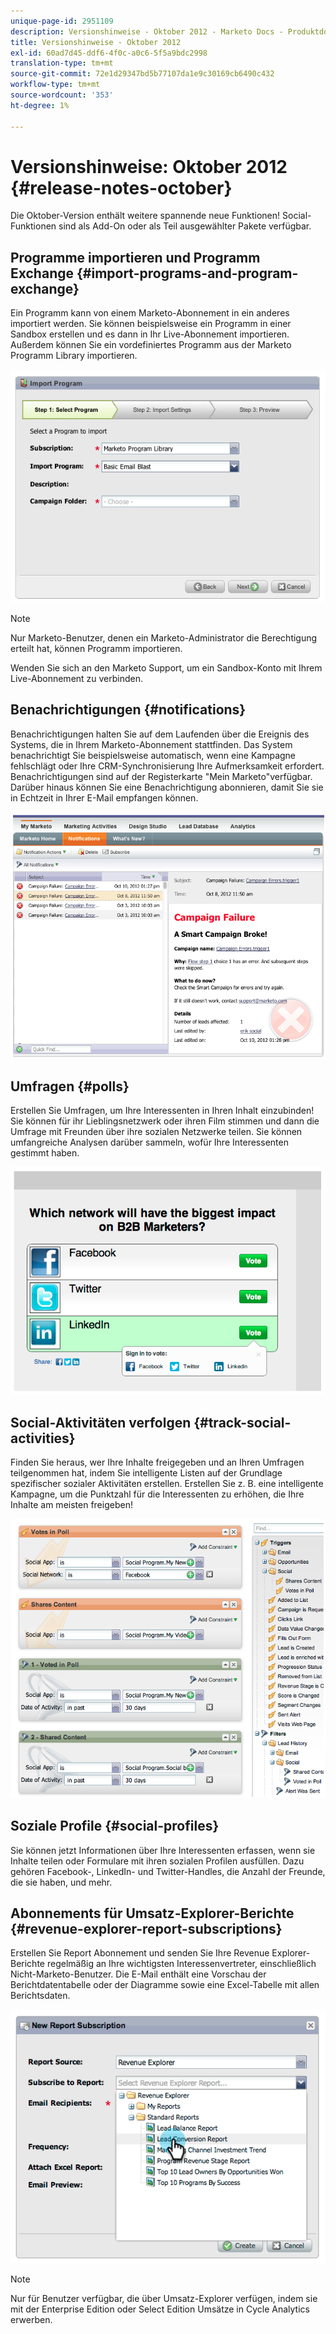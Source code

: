 ```yaml
---
unique-page-id: 2951109
description: Versionshinweise - Oktober 2012 - Marketo Docs - Produktdokumentation
title: Versionshinweise - Oktober 2012
exl-id: 60ad7d45-ddf6-4f0c-a0c6-5f5a9bdc2998
translation-type: tm+mt
source-git-commit: 72e1d29347bd5b77107da1e9c30169cb6490c432
workflow-type: tm+mt
source-wordcount: '353'
ht-degree: 1%

---
```


# Versionshinweise: Oktober 2012 {#release-notes-october}

Die Oktober-Version enthält weitere spannende neue Funktionen! Social-Funktionen sind als Add-On oder als Teil ausgewählter Pakete verfügbar.

## Programme importieren und Programm Exchange {#import-programs-and-program-exchange}

Ein Programm kann von einem Marketo-Abonnement in ein anderes importiert werden. Sie können beispielsweise ein Programm in einer Sandbox erstellen und es dann in Ihr Live-Abonnement importieren. Außerdem können Sie ein vordefiniertes Programm aus der Marketo Programm Library importieren.

![](assets/image2014-9-23-10-3a46-3a42.png)

>[!NOTE]
>
>Nur Marketo-Benutzer, denen ein Marketo-Administrator die Berechtigung erteilt hat, können Programm importieren.
>
>Wenden Sie sich an den Marketo Support, um ein Sandbox-Konto mit Ihrem Live-Abonnement zu verbinden.

## Benachrichtigungen {#notifications}

Benachrichtigungen halten Sie auf dem Laufenden über die Ereignis des Systems, die in Ihrem Marketo-Abonnement stattfinden. Das System benachrichtigt Sie beispielsweise automatisch, wenn eine Kampagne fehlschlägt oder Ihre CRM-Synchronisierung Ihre Aufmerksamkeit erfordert. Benachrichtigungen sind auf der Registerkarte &quot;Mein Marketo&quot;verfügbar. Darüber hinaus können Sie eine Benachrichtigung abonnieren, damit Sie sie in Echtzeit in Ihrer E-Mail empfangen können.

![](assets/image2014-9-23-10-3a46-3a53.png)

## Umfragen {#polls}

Erstellen Sie Umfragen, um Ihre Interessenten in Ihren Inhalt einzubinden! Sie können für ihr Lieblingsnetzwerk oder ihren Film stimmen und dann die Umfrage mit Freunden über ihre sozialen Netzwerke teilen. Sie können umfangreiche Analysen darüber sammeln, wofür Ihre Interessenten gestimmt haben.

![](assets/image2014-9-23-10-3a47-3a6.png)

## Social-Aktivitäten verfolgen {#track-social-activities}

Finden Sie heraus, wer Ihre Inhalte freigegeben und an Ihren Umfragen teilgenommen hat, indem Sie intelligente Listen auf der Grundlage spezifischer sozialer Aktivitäten erstellen. Erstellen Sie z. B. eine intelligente Kampagne, um die Punktzahl für die Interessenten zu erhöhen, die Ihre Inhalte am meisten freigeben!

![](assets/image2014-9-23-10-3a47-3a20.png)

## Soziale Profile {#social-profiles}

Sie können jetzt Informationen über Ihre Interessenten erfassen, wenn sie Inhalte teilen oder Formulare mit ihren sozialen Profilen ausfüllen. Dazu gehören Facebook-, LinkedIn- und Twitter-Handles, die Anzahl der Freunde, die sie haben, und mehr.

## Abonnements für Umsatz-Explorer-Berichte {#revenue-explorer-report-subscriptions}

Erstellen Sie Report Abonnement und senden Sie Ihre Revenue Explorer-Berichte regelmäßig an Ihre wichtigsten Interessenvertreter, einschließlich Nicht-Marketo-Benutzer. Die E-Mail enthält eine Vorschau der Berichtdatentabelle oder der Diagramme sowie eine Excel-Tabelle mit allen Berichtsdaten.

![](assets/image2014-9-23-10-3a47-3a33.png)

>[!NOTE]
>
>Nur für Benutzer verfügbar, die über Umsatz-Explorer verfügen, indem sie mit der Enterprise Edition oder Select Edition Umsätze in Cycle Analytics erwerben.
